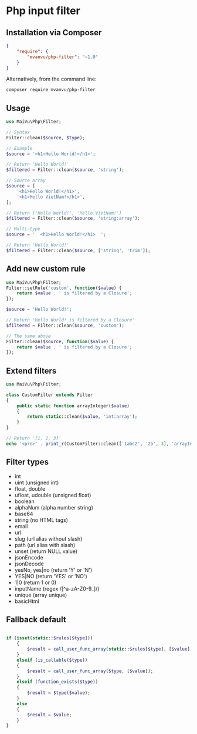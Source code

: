# Php input filter

## Installation via Composer

```json
{
	"require": {
		"mvanvu/php-filter": "~1.0"
	}
}
```

Alternatively, from the command line:

```sh
composer require mvanvu/php-filter
```

## Usage

``` php
use MaiVu\Php\Filter;

// Syntax
Filter::clean($source, $type);

// Example
$source = '<h1>Hello World!</h1>';

// Return 'Hello World!'
$filtered = Filter::clean($source, 'string');

// Source array
$source = [
	'<h1>Hello World!</h1>',
	'<h1>Hello VietNam!</h1>',
];

// Return ['Hello World!', 'Hello VietNam!']
$filtered = Filter::clean($source, 'string:array');

// Multi-type
$source = '  <h1>Hello World!</h1>  ';

// Return 'Hello World!'
$filtered = Filter::clean($source, ['string', 'trim']);

```

## Add new custom rule
``` php
use MaiVu\Php\Filter;
Filter::setRule('custom', function($value) {
    return $value . ' is filtered by a Closure';
});

$source = 'Hello World!';

// Return 'Hello World! is filtered by a Closure'
$filtered = Filter::clean($source, 'custom');

// The same above
Filter::clean($source, function($value) {
    return $value . ' is filtered by a Closure';
});

```

## Extend filters
```php
use MaiVu\Php\Filter;

class CustomFilter extends Filter
{
	public static function arrayInteger($value)
	{
		return static::clean($value, 'int:array');
	}
}

// Return '[1, 2, 3]'
echo '<pre>' . print_r(CustomFilter::clean(['1abc2', '2b', 3], 'arrayInteger'), true) . '</pre>';
```

## Filter types

* int
* uint (unsigned int)
* float, double
* ufloat, udouble (unsigned float)
* boolean
* alphaNum (alpha number string)
* base64
* string (no HTML tags)
* email
* url
* slug (url alias without slash)
* path (url alias with slash)
* unset (return NULL value)
* jsonEncode
* jsonDecode
* yesNo, yes|no (return 'Y' or 'N')
* YES|NO (return 'YES' or 'NO')
* 1|0 (return 1 or 0)
* inputName (regex /[^a-zA-Z0-9_]/)
* unique (array unique)
* basicHtml

## Fallback default

``` php

if (isset(static::$rules[$type]))
    {
        $result = call_user_func_array(static::$rules[$type], [$value]);
    }
    elseif (is_callable($type))
    {
	    $result = call_user_func_array($type, [$value]);
    }
    elseif (function_exists($type))
    {
        $result = $type($value);
    }
    else
    {
        $result = $value;
    }
}

```